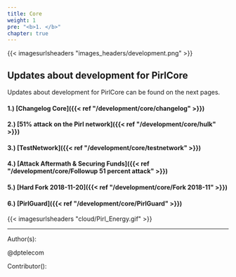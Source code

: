 ```yaml
---
title: Core
weight: 1
pre: "<b>1. </b>"
chapter: true
---
```


{{< imagesurlsheaders "images_headers/development.png"  >}}



## Updates about development for PirlCore


Updates about development for PirlCore can be found on the next pages.

#### 1.) [Changelog Core]({{< ref "/development/core/changelog" >}})
#### 2.) [51% attack on the Pirl network]({{< ref "/development/core/hulk" >}})
#### 3.) [TestNetwork]({{< ref "/development/core/testnetwork" >}})
#### 4.) [Attack Aftermath & Securing Funds]({{< ref "/development/core/Followup 51 percent attack" >}})
#### 5.) [Hard Fork 2018-11-20]({{< ref "/development/core/Fork 2018-11" >}})
#### 6.) [PirlGuard]({{< ref "/development/core/PirlGuard" >}})





{{< imagesurlsheaders "cloud/Pirl_Energy.gif" >}}














---
Author(s):

@dptelecom

Contributor():
